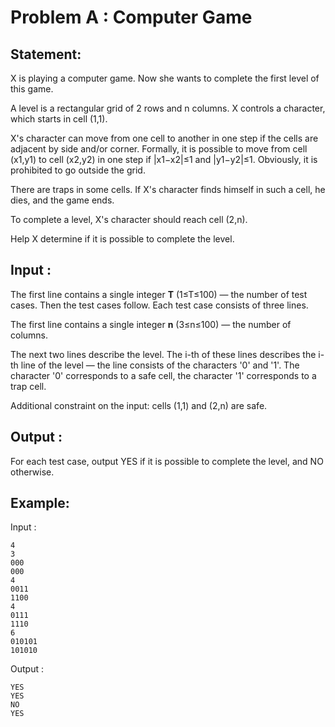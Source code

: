 # Problem A : Computer Game

## Statement:

X is playing a computer game. Now she wants to complete the first level of this game.

A level is a rectangular grid of 2 rows and n columns.
X controls a character, which starts in cell (1,1).

X's character can move from one cell to another in one step if the cells are adjacent by side and/or corner. Formally, it is possible to move from cell (x1,y1)
to cell (x2,y2) in one step if |x1−x2|≤1 and |y1−y2|≤1. Obviously, it is prohibited to go outside the grid.

There are traps in some cells. If X's character finds himself in such a cell, he dies, and the game ends.

To complete a level, X's character should reach cell (2,n).

Help X determine if it is possible to complete the level.


## Input :
The first line contains a single integer **T** (1≤T≤100) — the number of test cases. Then the test cases follow. Each test case consists of three lines.

The first line contains a single integer **n** (3≤n≤100) — the number of columns.

The next two lines describe the level. 
The i-th of these lines describes the i-th line of the level — the line consists of the characters '0' and '1'. 
The character '0' corresponds to a safe cell, the character '1' corresponds to a trap cell.

Additional constraint on the input: cells (1,1) and (2,n) are safe.

## Output :
For each test case, output YES if it is possible to complete the level, and NO otherwise.

## Example:
Input :  

```
4
3
000
000
4
0011
1100
4
0111
1110
6
010101
101010 
```

Output :  

```
YES
YES
NO
YES
```



